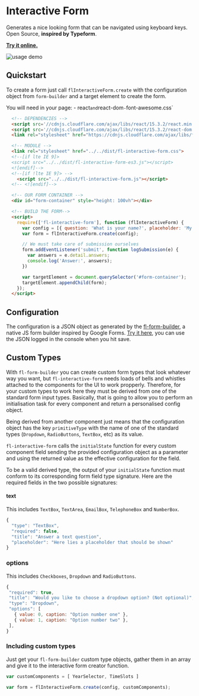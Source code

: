 # Interactive Form

Generates a nice looking form that can be navigated using keyboard keys. Open Source, **inspired by Typeform**.

[**Try it online.**](https://fourlabsldn.github.io/fl-interactive-form/examples/all_field_types/index.html)

![usage demo](https://fourlabsldn.github.io/fl-interactive-form/examples/usage-demo.gif)

## Quickstart

  To create a form just call `flInteractiveForm.create` with the configuration
  object from `form-builder` and a target element to create the form.

  You will need in your page:
    - react` and `react-dom`
    - `font-awesome.css`

``` html
  <!-- DEPENDENCIES -->
  <script src='//cdnjs.cloudflare.com/ajax/libs/react/15.3.2/react.min.js'></script>
  <script src='//cdnjs.cloudflare.com/ajax/libs/react/15.3.2/react-dom.min.js'></script>
  <link rel="stylesheet" href="https://cdnjs.cloudflare.com/ajax/libs/font-awesome/4.7.0/css/font-awesome.css">

  <!-- MODULE -->
  <link rel="stylesheet" href="../../dist/fl-interactive-form.css">
  <!--[if lte IE 9]>
  <script src="../../dist/fl-interactive-form-es3.js"></script>
  <![endif]-->
  <!--[if !lte IE 9]> -->
    <script src="../../dist/fl-interactive-form.js"></script>
  <!-- <![endif]-->

  <!-- OUR FORM CONTAINER -->
  <div id="form-container" style="height: 100vh"></div>

  <!-- BUILD THE FORM-->
  <script>
    require(['fl-interactive-form'], function (flInteractiveForm) {
      var config = [{ question: 'What is your name?', placeholder: 'My name is...', type: 'Text', }];
      var form = flInteractiveForm.create(config);

      // We must take care of submission ourselves
      form.addEventListener('submit', function logSubmission(e) {
        var answers = e.detail.answers;
        console.log('Answer:', answers);
      })

      var targetElement = document.querySelector('#form-container');
      targetElement.appendChild(form);
    });
  </script>
```

## Configuration

The configuration is a JSON object as generated by the [fl-form-builder](https://github.com/fourlabsldn/fl-form-builder), a native JS form builder inspired by Google Forms. [Try it here](https://fourlabsldn.github.io/fl-form-builder/demo/), you can use the JSON logged in the console when you hit save.


## Custom Types

With `fl-form-builder` you can create custom form types that look whatever way you want, but `fl-interactive-form` needs loads of bells and whistles attached to the components for the UI to work propperly. Therefore, for your custom types to work here they must be derived from one of the standard form input types. Basically, that is going to allow you to perform an initialisation task for every component and return a personalised config object.


Being derived from another component just means that the configuration object has the key `primitiveType` with the name of one of the standard types (`Dropdown`, `RadioButtons`, `TextBox`, etc) as its value.


`fl-interactive-form` calls the `initialState` function for every custom component field sending the provided configuration object as a parameter and using the returned value as the effective configuration for the field.


To be a valid derived type, the output of your `initialState` function must conform to its corresponding form field type signature. Here are the required fields in the two possible signatures:

#### text


This includes `TextBox`, `TextArea`, `EmailBox`, `TelephoneBox` and `NumberBox`.


``` javascript
{
  "type": "TextBox",
  "required": false,
  "title": "Answer a text question",
  "placeholder": "Here lies a placeholder that should be shown"
}
```

### options


This includes `Checkboxes`, `Dropdown` and `RadioButtons`.


``` javascript
{
 "required": true,
 "title": "Would you like to choose a dropdown option? (Not optional)",
 "type": "Dropdown",
 "options": [
   { value: 0, caption: "Option number one" },
   { value: 1, caption: "Option number two" },
 ],
}
```

### Including custom types

Just get your `fl-form-builder` custom type objects, gather them in an array and give it to the interactive form creator function.

``` javascript
var customComponents = [ YearSelector, TimeSlots ]

var form = flInteractiveForm.create(config, customComponents);
```
